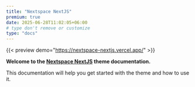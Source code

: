 ```yaml
---
title: "Nextspace NextJS"
premium: true
date: 2025-06-28T11:02:05+06:00
# type don't remove or customize
type: "docs"
---
```


{{< preview demo="https://nextspace-nextjs.vercel.app/" >}}

**Welcome to the [Nextspace NextJS](https://themefisher.com/products/nextspace-nextjs/) theme documentation.**

This documentation will help you get started with the theme and how to use it.

